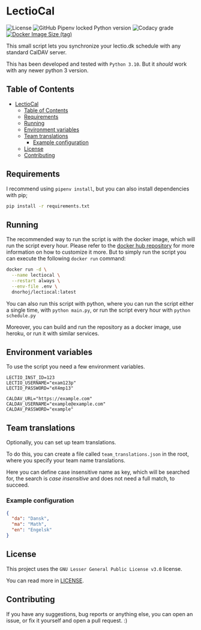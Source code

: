 # LectioCal

![License](https://img.shields.io/github/license/dnorhoj/LectioCal)
![GitHub Pipenv locked Python version](https://img.shields.io/github/pipenv/locked/python-version/dnorhoj/LectioCal)
![Codacy grade](https://img.shields.io/codacy/grade/76cecd863b67412fad55505149d99fce)
[![Docker Image Size (tag)](https://img.shields.io/docker/image-size/dnorhoj/lectiocal/latest?label=docker)](https://hub.docker.com/r/dnorhoj/lectiocal)

This small script lets you synchronize your lectio.dk schedule with any standard CalDAV server.

This has been developed and tested with `Python 3.10`. But it *should* work with any newer python 3 version.

## Table of Contents

- [LectioCal](#lectiocal)
  - [Table of Contents](#table-of-contents)
  - [Requirements](#requirements)
  - [Running](#running)
  - [Environment variables](#environment-variables)
  - [Team translations](#team-translations)
    - [Example configuration](#example-configuration)
  - [License](#license)
  - [Contributing](#contributing)

## Requirements

I recommend using `pipenv install`, but you can also install dependencies with pip;

```sh
pip install -r requirements.txt
```

## Running

The recommended way to run the script is with the docker image, which will run the script every hour. Please refer to the [docker hub repository](https://hub.docker.com/r/dnorhoj/lectiocal) for more information on how to customize it more. But to simply run the script you can execute the following `docker run` command:

```bash
docker run -d \
  --name lectiocal \
  --restart always \
  --env-file .env \
  dnorhoj/lectiocal:latest
```

You can also run this script with python, where you can run the script either a single time, with `python main.py`, or run the script every hour with `python schedule.py`

Moreover, you can build and run the repository as a docker image, use heroku, or run it with similar services.

## Environment variables

To use the script you need a few environment variables.

```env
LECTIO_INST_ID=123
LECTIO_USERNAME="exam123p"
LECTIO_PASSWORD="eX4mp13"

CALDAV_URL="https://example.com"
CALDAV_USERNAME="example@example.com"
CALDAV_PASSWORD="example"
```

## Team translations

Optionally, you can set up team translations.

To do this, you can create a file called `team_translations.json` in the root,
where you specify your team name translations.

Here you can define case insensitive name as key, which will be searched for,
the search is *case insensitive* and does not need a full match, to succeed.

### Example configuration

```json
{
  "da": "Dansk",
  "ma": "Math",
  "en": "Engelsk"
}
```

## License

This project uses the `GNU Lesser General Public License v3.0` license.

You can read more in [LICENSE](./LICENSE).

## Contributing

If you have any suggestions, bug reports or anything else, you can open an issue,
or fix it yourself and open a pull request. :)
